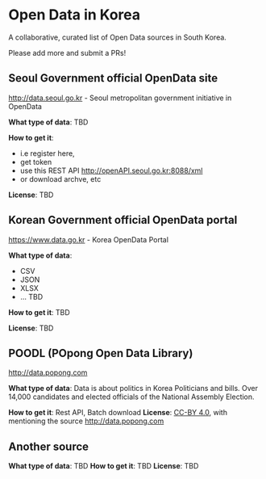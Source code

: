 Open Data in Korea
===============

A collaborative, curated list of Open Data sources in South Korea.

Please add more and submit a PRs!



## Seoul Government official OpenData site 
http://data.seoul.go.kr - Seoul metropolitan government initiative in OpenData

**What type of data**: TBD

**How to get it**: 
 - i.e register here, 
 - get token
 - use this REST API http://openAPI.seoul.go.kr:8088/xml
 - or download archve, etc

**License**: TBD

## Korean Government official OpenData portal
https://www.data.go.kr - Korea OpenData Portal

**What type of data**:
 - CSV
 - JSON
 - XLSX
 - ...
 TBD

**How to get it**: 
 TBD

**License**: TBD

## POODL (POpong Open Data Library)
http://data.popong.com 

**What type of data**:
Data is about politics in Korea
Politicians and bills.
Over 14,000 candidates and elected officials of the National Assembly Election.

**How to get it**: Rest API, Batch download
**License**: [CC-BY 4.0](http://creativecommons.org/licenses/by/4.0/), with mentioning the source http://data.popong.com


## Another source
**What type of data**: TBD
**How to get it**: TBD
**License**: TBD


